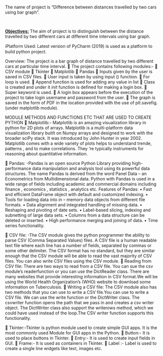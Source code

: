 <p>The name of project is “Difference between distances travelled by two cars using bar graph”.</p>
<br>
<p><b><u>Objectives:</b></u>  The aim of project is to distinguish between the distance travelled by two different cars at different time intervals using bar graph.</p>

:information_source:Platform Used: 
Latest version of PyCharm (2019) is used as a platform to build python project.

Overview:
The project is a bar graph of distance travelled by two different cars at particular time interval. 
	The project contains following modules:-
	CSV module
	Tkinter
	Matplotlib
	Pandas
	Inputs given by the user is saved in CSV files.
	User input is taken by using input () function.
	For loop is used.
	Append function is used for adding any value in list
	Class is created and under it _init_  function is defined for making a login box.
	Super keyword is used.
	A login box appears before the execution of the project to take login username and password from the user.
	The graph is saved in the form of PDF in the location provided with the use of  plt.savefig.(under matplotlib module).









 
MODULE METHODS AND FUNCTIONS ETC THAT ARE USED TO CREATE PYTHON
	Matplotlib:- Matplotlib is an amazing visualization library in python for 2D plots of arrays. Matplotlib is a multi-platform data visualization library buitlt on Numpy arrays and designed to work with the broader sciPy stack. It was introduced by John Hunter in year 2002. Matplotlib comes with a wide variety of plots helps to understand trende, patterns , and to make correlations. They ‘re typically instruments for reasoning about quantitative information.

	Pandas: -Pandas is an open source Python Library providing high-performance data manipulation and analysis tool using its powerful data structures. The name Pandas is derived from the word Panel Data – an Econometrics from Multidimensional data.  Python  with Pandas is used in a wide range of fields including academic and commercial domains including finance , economics , statistics , analytics etc.
Features of Pandas:
•	Fast and efficient DataFrame object with default and customized indexing.
•	Tools for loading data into in – memory data objects from different file formats.
•	Data alignment and integrated handling of missing data.
•	Reshaping and pivoting of date sets.
•	Label-based slicing, indexing and subnetting of large data sets.
•	Columns from a data structure can be deleted or inserted.
•	High performance merging and joining of data.
•	Time series functionality.

	CSV file: -The CSV module gives the python programmer the ability to parse CSV (Comma Separated Values) files. A CSV file is a human readable text file where each line has a number of fields, separated by commas or some other delimiter. The CSV format has no standard, but they are similar enough that the CSV module will be able to read the vast majority of CSV files. You can also write CSV files using the CSV module.
	Reading from CSV file:
There are two ways to read from a CSV file. You can sue the csv module’s readerfunction or you can use the DictReader class.
There are many websites that provide interesting information in CSV format.We will be using the World Health Organization’s (WHO) website to download some information on Tuberculosis.
	Writing a CSV file:
The CSV module also has two methods that you can use to write a CSV file.You can use to write a CSV file. We can use the write function or the DictWriter class.
The csvwriter function opens the path that we pass in and creates a csv writer object. The DictWriter class also support the writerows method, which we could have used instead of the loop.The CSV writer function supports this functionality.

	Tkinter:-Tkinter is python module used to create simple GUI apps. It is the most commonly used 
Module for GUI apps in the Python.
	Button:- It is used to place buttons in Tkinter.
	Entry:- It is used to create input fields in GUI.
	Frame:- It is used as containers in Tkinter.
	Label :- Label is used to create a single line widgets like text, images etc.





                                                                 
 

